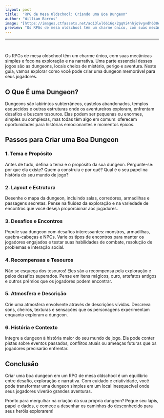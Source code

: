 ```yaml
---
layout: post
title:  "RPG de Mesa Oldschool: Criando uma Boa Dungeon"
author: "William Barros"
image: "[https://images.ctfassets.net/aq13lwl6616q/2gqVi4hhjq9vgvdh63UoKZ/c763c6f7e98a80eb2800bbe5eb9d690d/react_native_zero_to_mastery.png](https://pbs.twimg.com/media/DxLvw85WwAALOIU.jpg:large)"
preview: "Os RPGs de mesa oldschool têm um charme único, com suas mecânicas simples  ..."
---
```

<hr/><br/>

Os RPGs de mesa oldschool têm um charme único, com suas mecânicas simples e foco na exploração e na narrativa. Uma parte essencial desses jogos são as dungeons, locais cheios de mistério, perigo e aventura. Neste guia, vamos explorar como você pode criar uma dungeon memorável para seus jogadores.

## O Que É uma Dungeon?

Dungeons são labirintos subterrâneos, castelos abandonados, templos esquecidos e outras estruturas onde os aventureiros exploram, enfrentam desafios e buscam tesouros. Elas podem ser pequenas ou enormes, simples ou complexas, mas todas têm algo em comum: oferecem oportunidades para histórias emocionantes e momentos épicos.

## Passos para Criar uma Boa Dungeon

### 1. **Tema e Propósito**

Antes de tudo, defina o tema e o propósito da sua dungeon. Pergunte-se: por que ela existe? Quem a construiu e por quê? Qual é o seu papel na história do seu mundo de jogo?

### 2. **Layout e Estrutura**

Desenhe o mapa da dungeon, incluindo salas, corredores, armadilhas e passagens secretas. Pense na fluidez da exploração e na variedade de encontros que você deseja proporcionar aos jogadores.

### 3. **Desafios e Encontros**

Popule sua dungeon com desafios interessantes: monstros, armadilhas, quebra-cabeças e NPCs. Varie os tipos de encontros para manter os jogadores engajados e testar suas habilidades de combate, resolução de problemas e interação social.

### 4. **Recompensas e Tesouros**

Não se esqueça dos tesouros! Eles são a recompensa pela exploração e pelos desafios superados. Pense em itens mágicos, ouro, artefatos antigos e outros prêmios que os jogadores podem encontrar.

### 5. **Atmosfera e Descrição**

Crie uma atmosfera envolvente através de descrições vívidas. Descreva sons, cheiros, texturas e sensações que os personagens experimentam enquanto exploram a dungeon.

### 6. **História e Contexto**

Integre a dungeon à história maior do seu mundo de jogo. Ela pode conter pistas sobre eventos passados, conflitos atuais ou ameaças futuras que os jogadores precisarão enfrentar.

## Conclusão

Criar uma boa dungeon em um RPG de mesa oldschool é um equilíbrio entre desafio, exploração e narrativa. Com cuidado e criatividade, você pode transformar uma dungeon simples em um local inesquecível onde seus jogadores viverão grandes aventuras.

Pronto para mergulhar na criação da sua própria dungeon? Pegue seu lápis, papel e dados, e comece a desenhar os caminhos do desconhecido para seus heróis explorarem!
